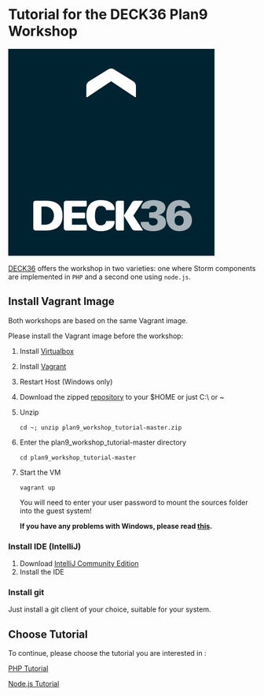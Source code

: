 Tutorial for the DECK36 Plan9 Workshop
======================================
[1]: https://www.virtualbox.org/wiki/Downloads "Virtual Box"
[2]: http://www.vagrantup.com/downloads.html "Vagrant"
[3]: https://github.com/DECK36/plan9_workshop_tutorial/archive/master.zip "Workshop Repo"
[4]: http://www.jetbrains.com/idea/download "IntelliJ Download"
[5]: ./README_windows.md "Help for Windows Users"
[logo]: ./deck36.png "Deck36 Logo"
[PHPTUTORIAL]: ./README_php.md "PHP Tutorial"
[NODETUTORIAL]: ./README_nodejs.md "Node.js Tutorial"

![Deck36 Logo][logo]

[DECK36](http://www.deck36.de) offers the workshop in two varieties: one where Storm components are implemented in `PHP` and a second one using `node.js`.


## Install Vagrant Image

Both workshops are based on the same Vagrant image. 

Please install the Vagrant image before the workshop:

1. Install [Virtualbox][1]
2. Install [Vagrant][2]
3. Restart Host (Windows only)
4. Download the zipped [repository][3] to your $HOME or just C:\ or ~
5. Unzip

    ```
    cd ~; unzip plan9_workshop_tutorial-master.zip
    ```

6. Enter the plan9_workshop_tutorial-master directory

    ```
    cd plan9_workshop_tutorial-master
    ```

7. Start the VM

    ```
    vagrant up
    ```

    You will need to enter your user password to mount the sources folder into the guest system!
    
    **If you have any problems with Windows, please read [this][5].**


### Install IDE (IntelliJ)
1. Download [IntelliJ Community Edition][4]
2. Install the IDE


### Install git
Just install a git client of your choice, suitable for your system.


## Choose Tutorial

To continue, please choose the tutorial you are interested in :

[PHP Tutorial][PHPTUTORIAL]

[Node.js Tutorial][NODETUTORIAL]
